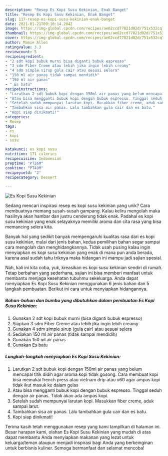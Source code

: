 ```yaml
---
description: "Resep Es Kopi Susu Kekinian, Enak Banget"
title: "Resep Es Kopi Susu Kekinian, Enak Banget"
slug: 117-resep-es-kopi-susu-kekinian-enak-banget
date: 2021-01-21T09:10:14.204Z
image: https://img-global.cpcdn.com/recipes/ae62ccd77821d02d/751x532cq70/es-kopi-susu-kekinian-foto-resep-utama.jpg
thumbnail: https://img-global.cpcdn.com/recipes/ae62ccd77821d02d/751x532cq70/es-kopi-susu-kekinian-foto-resep-utama.jpg
cover: https://img-global.cpcdn.com/recipes/ae62ccd77821d02d/751x532cq70/es-kopi-susu-kekinian-foto-resep-utama.jpg
author: Mamie Allen
ratingvalue: 3.3
reviewcount: 5
recipeingredient:
- "2 sdt kopi bubuk murni bisa diganti bubuk espresso"
- "3 sdm Fiber Creme atau lebih jika ingin lebih creamy"
- "4 sdm simple sirup gula cair atau sesuai selera"
- "150 ml air panas tidak sampai mendidih"
- "150 ml air panas"
- " Es batu"
recipeinstructions:
- "Larutkan 2 sdt bubuk kopi dengan 150ml air panas yang belum mencapai titik didih agar aroma kopi tidak gosong. Cara membuat kopi bisa memakai french press atau vietnam drip atau v60 agar ampas kopi tidak ikut masuk ke dalam gelas"
- "Atau bisa mengganti bubuk kopi dengan bubuk espresso. Tinggal seduh dengan air panas. Tidak akan ada ampas kopi."
- "Setelah sudah mempunyai larutan kopi. Masukkan fiber creme, aduk sampai larut."
- "Tambahkan sisa air panas. Lalu tambahkan gula cair dan es batu."
- "Kopi siap dinikmati!"
categories:
- Resep
tags:
- es
- kopi
- susu

katakunci: es kopi susu 
nutrition: 171 calories
recipecuisine: Indonesian
preptime: "PT26M"
cooktime: "PT49M"
recipeyield: "2"
recipecategory: Dessert

---
```



![Es Kopi Susu Kekinian](https://img-global.cpcdn.com/recipes/ae62ccd77821d02d/751x532cq70/es-kopi-susu-kekinian-foto-resep-utama.jpg)

Sedang mencari inspirasi resep es kopi susu kekinian yang unik? Cara membuatnya memang susah-susah gampang. Kalau keliru mengolah maka hasilnya akan hambar dan justru cenderung tidak enak. Padahal es kopi susu kekinian yang enak selayaknya memiliki aroma dan cita rasa yang bisa memancing selera kita.



Banyak hal yang sedikit banyak mempengaruhi kualitas rasa dari es kopi susu kekinian, mulai dari jenis bahan, kedua pemilihan bahan segar sampai cara mengolah dan menghidangkannya. Tidak usah pusing kalau ingin menyiapkan es kopi susu kekinian yang enak di mana pun anda berada, karena asal sudah tahu triknya maka hidangan ini mampu jadi sajian spesial.


Nah, kali ini kita coba, yuk, kreasikan es kopi susu kekinian sendiri di rumah. Tetap berbahan yang sederhana, sajian ini bisa memberi manfaat untuk membantu menjaga kesehatan tubuhmu sekeluarga. Anda dapat menyiapkan Es Kopi Susu Kekinian menggunakan 6 jenis bahan dan 5 langkah pembuatan. Berikut ini cara untuk menyiapkan hidangannya.

<!--inarticleads1-->

##### Bahan-bahan dan bumbu yang dibutuhkan dalam pembuatan Es Kopi Susu Kekinian:

1. Gunakan 2 sdt kopi bubuk murni (bisa diganti bubuk espresso)
1. Siapkan 3 sdm Fiber Creme atau lebih jika ingin lebih creamy
1. Gunakan 4 sdm simple sirup (gula cair) atau sesuai selera
1. Sediakan 150 ml air panas (tidak sampai mendidih)
1. Gunakan 150 ml air panas
1. Gunakan  Es batu




<!--inarticleads2-->

##### Langkah-langkah menyiapkan Es Kopi Susu Kekinian:

1. Larutkan 2 sdt bubuk kopi dengan 150ml air panas yang belum mencapai titik didih agar aroma kopi tidak gosong. Cara membuat kopi bisa memakai french press atau vietnam drip atau v60 agar ampas kopi tidak ikut masuk ke dalam gelas
1. Atau bisa mengganti bubuk kopi dengan bubuk espresso. Tinggal seduh dengan air panas. Tidak akan ada ampas kopi.
1. Setelah sudah mempunyai larutan kopi. Masukkan fiber creme, aduk sampai larut.
1. Tambahkan sisa air panas. Lalu tambahkan gula cair dan es batu.
1. Kopi siap dinikmati!




Terima kasih telah menggunakan resep yang kami tampilkan di halaman ini. Besar harapan kami, olahan Es Kopi Susu Kekinian yang mudah di atas dapat membantu Anda menyiapkan makanan yang lezat untuk keluarga/teman ataupun menjadi inspirasi bagi Anda yang berkeinginan untuk berbisnis kuliner. Semoga bermanfaat dan selamat mencoba!
